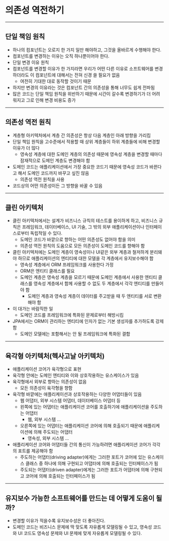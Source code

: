 # 의존성 역전하기

--------

## 단일 책임 원칙

- 하나의 컴포넌트는 오로지 한 가지 일만 해야하고, 그것을 올바르게 수행해야 한다.
- 컴포넌트를 변경하는 이유는 오직 하나뿐이어야 한다.
- 단일 변경 이유 원칙
- 컴포넌트를 변경할 이유가 한 가지라면 우리가 어떤 다른 이유로 소프트웨어를 변경하더라도 이 컴포넌트에 대해서는 전혀 신경 쓸 필요가 없음
  - 여전히 기대한 대로 동작할 것이기 때문
- 하지만 변경의 이유라는 것은 컴포넌트 간의 의존성을 통해 너무도 쉽게 전파됨
- 많은 코드는 단일 책임 원칙을 위반하기 때문에 시간이 갈수록 변경하기가 더 어려워지고 그로 인해 변경 비용도 증가

-----------

## 의존성 역전 원칙

- 계층형 아키텍처에서 계층 간 의존성은 항상 다음 계층인 아래 방향을 가리킴
- 단일 책임 원칙을 고수준에서 적용할 때 상위 계층들이 하위 계층들에 비해 변경할 이유가 더 많다
  - 영속성 계층에 대한 도메인 계층의 의존성 때문에 영속성 계층을 변경할 때마다 잠재적으로 도메인 계층도 변경해야 함
- 도메인 코드는 애플리케이션에서 가장 중요한 코드기 때문에 영속성 코드가 바뀐다고 해서 도메인 코드까지 바꾸고 싶진 않음
  - 의존성 역전 원칙을 사용
- 코드상의 어떤 의존성이든 그 방향을 바꿀 수 있음

------------

## 클린 아키텍처

- 클린 아키텍처에서는 설계가 비즈니스 규칙의 테스트를 용이하게 하고, 비즈니스 규칙은 프레임워크, 데이터베이스, UI 기술, 그 밖의 외부 애플리케이션이나
인터페이스로부터 독립적일 수 있다.
  - 도메인 코드가 바깥으로 향하는 어떤 의존성도 없어야 함을 의미
  - 의존성 역전 원칙의 도움으로 모든 의존성이 도메인 코드를 향해야 함
- 클린 아키텍처에는 도메인 계층이 영속성이나 UI같은 외부 계층과 철저하게 분리돼야 하므로 애플리케이션의 엔티티에 대한 모델을 각 계층에서 유지보수해야 함
  - 영속성 계층에서 ORM 프레임워크를 사용한다 가정
  - ORM은 엔티티 클래스를 필요
  - 도메인 계층은 영속성 계층을 모르기 때문에 도메인 계층에서 사용한 엔티티 클래스를 영속성 계층에서 함께 사용할 수 없도 두 계층에서 각각 엔티티를 만들어야 함
    - 도메인 계층과 영속성 계층이 데이터를 주고받을 때 두 엔티티를 서로 변환해야 함
- 이 대가는 바람직한 일
  - 도메인 코드를 프레임워크에 특화된 문제로부터 해방시킴
- JPA에서는 ORM이 관리하는 엔티티에 인자가 없는 기본 생성자를 추가하도록 강제함
  - 도메인 모델에는 포함해서는 안 될 프레임워크에 특화된 결합

--------------

## 육각형 아키텍처(헥사고날 아키텍처)

- 애플리케이션 코어가 육각형으로 표현
- 육각형 안에는 도메인 엔티티와 이와 상호작용하는 유스케이스가 있음
- 육각형에서 외부로 향하는 의존성이 없음
  - 모든 의존성이 육각형을 향함
- 육각형 바깥에는 애플리케이션과 상호작용하는 다양한 어댑터들이 있음
  - 웹 어댑터, 외부 시스템 어댑터, 데이터베이스 어댑터 등
  - 왼쪽에 있는 어댑터는 애플리케이션 코어를 호출하기에 애플리케이션을 주도하는 어댑터
    - 웹, 외부 시스템 ...
  - 오른쪽에 있는 어댑터는 애플리케이션 코어에 의해 호출되기 때문에 애플리케이션에 의해 주도되는 어댑터
    - 영속성, 외부 시스템 ...
- 애플리케이션 코어와 어댑터들 간의 통신이 가능하려면 애플리케이션 코어가 각각의 포트를 제공해야 함
  - 주도하는 어댑터(driving adapter)에게는 그러한 포트가 코어에 있는 유스케이스 클래스 중 하나에 의해 구현되고 어댑터에 의해 호출되는 인터페이스가 됨
  - 주도되는 어댑터(driven adapter)에게는 그러한 포트가 어댑터에 의해 구현되고 코어에 의해 호출되는 인터페이스가 됨

--------------

## 유지보수 가능한 소프트웨어를 만드는 데 어떻게 도움이 될까?

- 변경할 이유가 적을수록 유지보수성은 더 좋아진다.
- 도메인 코드는 비즈니스 문제에 딱 맞도록 자유롭게 모델링될 수 있고, 영속성 코드와 UI 코드도 영속성 문제와 UI 문제에 맞게 자유롭게 모델링될 수 있다.
